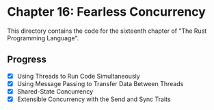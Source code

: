 # Chapter 16: Fearless Concurrency

This directory contains the code for the sixteenth chapter of "The Rust
Programming Language".

## Progress

- [x] Using Threads to Run Code Simultaneously
- [x] Using Message Passing to Transfer Data Between Threads
- [x] Shared-State Concurrency
- [x] Extensible Concurrency with the Send and Sync Traits